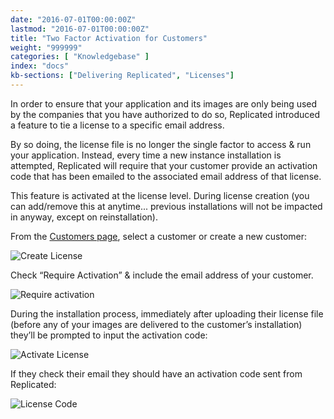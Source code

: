 ```yaml
---
date: "2016-07-01T00:00:00Z"
lastmod: "2016-07-01T00:00:00Z"
title: "Two Factor Activation for Customers"
weight: "999999"
categories: [ "Knowledgebase" ]
index: "docs"
kb-sections: ["Delivering Replicated", "Licenses"]
---
```


In order to ensure that your application and its images are only being used by the companies that you have authorized to do so, Replicated introduced a feature to tie a license to a specific email address.

By so doing, the license file is no longer the single factor to access & run your application. Instead, every time a new instance installation is attempted, Replicated will require that your customer provide an activation code that has been emailed to the associated email address of that license.

This feature is activated at the license level. During license creation (you can add/remove this at anytime... previous installations will not be impacted in anyway, except on reinstallation).

From the [Customers page](https://vendor.replicated.com/customers), select a customer or create a new customer:

![Create License](/images/post-screens/create-customer.png)

Check “Require Activation” & include the email address of your customer.

![Require activation](/images/post-screens/require-activation.png)

During the installation process, immediately after uploading their license file (before any of your images are delivered to the customer’s installation) they’ll be prompted to input the activation code:

![Activate License](/images/post-screens/activate-license.jpg)

If they check their email they should have an activation code sent from Replicated:

![License Code](/images/post-screens/license-code.png)
